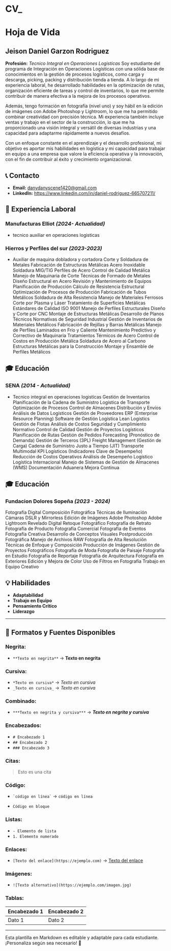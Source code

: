 # CV_
# Hoja de Vida

## Jeison Daniel Garzon Rodriguez
**Profesión:** _Tecnico Integral en Operaciones Logisticas_
Soy estudiante del programa de Integración en Operaciones Logísticas con una sólida base de conocimientos en la gestión de procesos logísticos, como carga y descarga, picking, packing y distribución tienda a tienda. A lo largo de mi experiencia laboral, he desarrollado habilidades en la optimización de rutas, organización eficiente de tareas y control de inventarios, lo que me permite contribuir de manera efectiva a la mejora de los procesos operativos.

Además, tengo formación en fotografía (nivel uno) y soy hábil en la edición de imágenes con Adobe Photoshop y Lightroom, lo que me ha permitido combinar creatividad con precisión técnica. Mi experiencia también incluye ventas y trabajo en el sector de la construcción, lo que me ha proporcionado una visión integral y versátil de diversas industrias y una capacidad para adaptarme rápidamente a nuevos desafíos.

Con un enfoque constante en el aprendizaje y el desarrollo profesional, mi objetivo es aportar mis habilidades en logística y mi capacidad para trabajar en equipo a una empresa que valore la eficiencia operativa y la innovación, con el fin de contribuir al éxito y crecimiento organizacional.

## 📞 Contacto
- **Email:** [danydanyscene1420@gmail.com](danydanyscene1420@gmail.com)
- **LinkedIn:** https://www.linkedin.com/in/daniel-rodriguez-665707211/

## 🏢 Experiencia Laboral
### **Manufacturas Elliot** _(2024- Actualidad)_
- tecnico auxiliar en operaciones logisticas

### **Hierros y Perfiles del sur** _(2023-2023)_
- Auxiliar de maquina dobladora y cortadora
Corte y Soldadura de Metales
Fabricación de Estructuras Metálicas
Acero Inoxidable
Soldadura MIG/TIG
Perfiles de Acero
Control de Calidad Metálica
Manejo de Maquinaria de Corte
Técnicas de Formado de Metales
Diseño Estructural en Acero
Revisión y Mantenimiento de Equipos
Planificación de Producción
Cálculo de Resistencia Estructural
Optimización de Procesos de Producción
Fabricación de Tubos Metálicos
Soldadura de Alta Resistencia
Manejo de Materiales Ferrosos
Corte por Plasma y Láser
Tratamiento de Superficies Metálicas
Estándares de Calidad ISO 9001
Manejo de Perfiles Estructurales
Diseño y Corte por CNC
Montaje de Estructuras Metálicas
Desarrollo de Planos Técnicos
Normativas de Seguridad Industrial
Gestión de Inventarios de Materiales Metálicos
Fabricación de Rejillas y Barras Metálicas
Manejo de Perfiles Laminados en Frío y Caliente
Mantenimiento Predictivo y Correctivo de Maquinaria
Tratamientos Térmicos de Acero
Control de Costos en Producción Metálica
Soldadura de Acero al Carbono
Estructuras Metálicas para la Construcción
Montaje y Ensamble de Perfiles Metálicos
## 🎓 Educación
### **SENA** _(2014 - Actualidad)_
- Tecnico integral en operaciones logisticas
Gestión de Inventarios
Planificación de la Cadena de Suministro
Logística de Transporte
Optimización de Procesos
Control de Almacenes
Distribución y Envíos
Análisis de Datos Logísticos
Gestión de Proveedores
ERP (Enterprise Resource Planning)
Software de Gestión Logística
Lean Logistics
Gestión de Flotas
Análisis de Costos
Seguridad y Cumplimiento Normativo
Control de Calidad
Gestión de Proyectos Logísticos
Planificación de Rutas
Gestión de Pedidos
Forecasting (Pronóstico de Demanda)
Gestión de Terceros (3PL)
Freight Management (Gestión de Carga)
Cadena de Suministro Justo a Tiempo (JIT)
Transporte Multimodal
KPI Logísticos (Indicadores Clave de Desempeño)
Reducción de Costos Operativos
Análisis de Desempeño Logístico
Logística Internacional
Manejo de Sistemas de Gestión de Almacenes (WMS)
Documentación Aduanera
Mejora Continua
## 🎓 Educación
### **Fundacion Dolores Sopeña** _(2023 - 2024)_
Fotografía Digital
Composición Fotográfica
Técnicas de Iluminación
Cámaras DSLR y Mirrorless
Edición de Imágenes
Adobe Photoshop
Adobe Lightroom
Revelado Digital
Retoque Fotográfico
Fotografía de Retrato
Fotografía de Producto
Fotografía Comercial
Fotografía de Eventos
Fotografía Creativa
Desarrollo de Conceptos Visuales
Postproducción Fotográfica
Manejo de Archivos RAW
Fotografía de Alta Resolución
Técnicas de Enfoque y Composición
Producción de Imágenes
Gestión de Proyectos Fotográficos
Fotografía de Moda
Fotografía de Paisaje
Fotografía en Estudio
Fotografía de Reportaje
Fotografía de Arquitectura
Fotografía en Exteriores
Edición y Mejora de Color
Uso de Filtros en Fotografía
Trabajo en Equipo Creativo
## 💡 Habilidades
- **Adaptabilidad**
- **Trabajo en Equipo**
- **Pensamiento Crítico**
- **Liderazgo**

---

## 🎨 Formatos y Fuentes Disponibles

### **Negrita:**
- `**Texto en negrita**` → **Texto en negrita**

### **Cursiva:**
- `*Texto en cursiva*` → *Texto en cursiva*
- `_Texto en cursiva_` → _Texto en cursiva_

### **Combinado:**
- `***Texto en negrita y cursiva***` → ***Texto en negrita y cursiva***

### **Encabezados:**
- `# Encabezado 1`
- `## Encabezado 2`
- `### Encabezado 3`

### **Citas:**
> Esto es una cita

### **Código:**
- `` `código en línea` `` → `código en línea`
- ```
  Código en bloque
  ```

### **Listas:**
- `- Elemento de lista`
- `1. Elemento numerado`

### **Enlaces:**
- `[Texto del enlace](https://ejemplo.com)` → [Texto del enlace](https://ejemplo.com)

### **Imágenes:**
- `![Texto alternativo](https://ejemplo.com/imagen.jpg)`

### **Tablas:**
| Encabezado 1 | Encabezado 2 |
|-------------|-------------|
| Dato 1     | Dato 2      |

---

Esta plantilla en Markdown es editable y adaptable para cada estudiante. ¡Personaliza según sea necesario! 🎯

